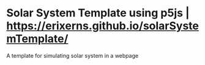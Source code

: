 # Solar System Template using p5js | https://erixerns.github.io/solarSystemTemplate/
A template for simulating solar system in a webpage

